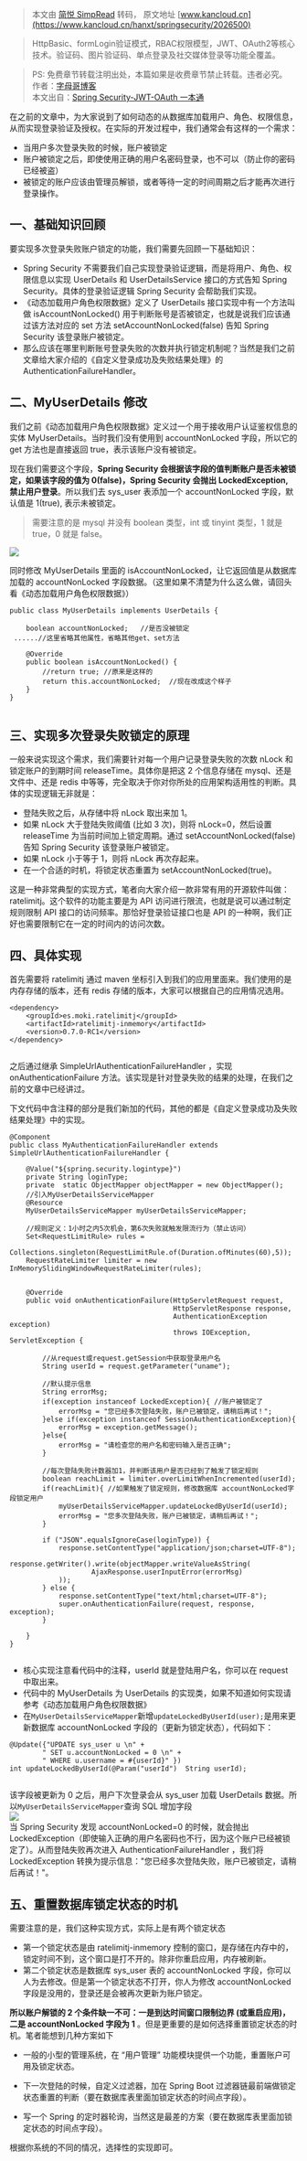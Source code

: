 > 本文由 [简悦 SimpRead](http://ksria.com/simpread/) 转码， 原文地址 [www.kancloud.cn](https://www.kancloud.cn/hanxt/springsecurity/2026500)

> HttpBasic、formLogin验证模式，RBAC权限模型，JWT、OAuth2等核心技术。验证码、图片验证码、单点登录及社交媒体登录等功能全覆盖。

> PS: 免费章节转载注明出处，本篇如果是收费章节禁止转载。违者必究。  
> 作者：[字母哥博客](http://www.zimug.com)  
> 本文出自：[Spring Security-JWT-OAuth 一本通](http://springboot.zimug.com)

在之前的文章中，为大家说到了如何动态的从数据库加载用户、角色、权限信息，从而实现登录验证及授权。在实际的开发过程中，我们通常会有这样的一个需求：

*   当用户多次登录失败的时候，账户被锁定
*   账户被锁定之后，即使使用正确的用户名密码登录，也不可以（防止你的密码已经被盗）
*   被锁定的账户应该由管理员解锁，或者等待一定的时间周期之后才能再次进行登录操作。

一、基础知识回顾
--------

要实现多次登录失败账户锁定的功能，我们需要先回顾一下基础知识：

*   Spring Security 不需要我们自己实现登录验证逻辑，而是将用户、角色、权限信息以实现 UserDetails 和 UserDetailsService 接口的方式告知 Spring Security。具体的登录验证逻辑 Spring Security 会帮助我们实现。
*   《动态加载用户角色权限数据》定义了 UserDetails 接口实现中有一个方法叫做 isAccountNonLocked() 用于判断账号是否被锁定，也就是说我们应该通过该方法对应的 set 方法 setAccountNonLocked(false) 告知 Spring Security 该登录账户被锁定。
*   那么应该在哪里判断账号登录失败的次数并执行锁定机制呢？当然是我们之前文章给大家介绍的《自定义登录成功及失败结果处理》的 AuthenticationFailureHandler。

二、MyUserDetails 修改
------------------

我们之前《动态加载用户角色权限数据》定义过一个用于接收用户认证鉴权信息的实体 MyUserDetails。当时我们没有使用到 accountNonLocked 字段，所以它的 get 方法也是直接返回 true，表示该账户没有被锁定。

现在我们需要这个字段，**Spring Security 会根据该字段的值判断账户是否未被锁定，如果该字段的值为 0(false)，Spring Security 会抛出 LockedException, 禁止用户登录**。所以我们去 sys_user 表添加一个 accountNonLocked 字段，默认值是 1(true), 表示未被锁定。

> 需要注意的是 mysql 并没有 boolean 类型，int 或 tinyint 类型，1 就是 true，0 就是 false。

![](https://img.kancloud.cn/3c/e0/3ce02a0d42e78c4f5a55183ef397d484_657x202.png)

同时修改 MyUserDetails 里面的 isAccountNonLocked，让它返回值是从数据库加载的 accountNonLocked 字段数据。（这里如果不清楚为什么这么做，请回头看《动态加载用户角色权限数据》）

```
public class MyUserDetails implements UserDetails {

    boolean accountNonLocked;   //是否没被锁定
 ......//这里省略其他属性，省略其他get、set方法

    @Override
    public boolean isAccountNonLocked() {
        //return true; //原来是这样的
        return this.accountNonLocked;  //现在改成这个样子
    }
}


```

三、实现多次登录失败锁定的原理
---------------

一般来说实现这个需求，我们需要针对每一个用户记录登录失败的次数 nLock 和锁定账户的到期时间 releaseTime。具体你是把这 2 个信息存储在 mysql、还是文件中、还是 redis 中等等，完全取决于你对你所处的应用架构适用性的判断。具体的实现逻辑无非就是：

*   登陆失败之后，从存储中将 nLock 取出来加 1。
*   如果 nLock 大于登陆失败阈值 (比如 3 次)，则将 nLock=0，然后设置 releaseTime 为当前时间加上锁定周期。通过 setAccountNonLocked(false) 告知 Spring Security 该登录账户被锁定。
*   如果 nLock 小于等于 1，则将 nLock 再次存起来。
*   在一个合适的时机，将锁定状态重置为 setAccountNonLocked(true)。

这是一种非常典型的实现方式，笔者向大家介绍一款非常有用的开源软件叫做：ratelimitj。这个软件的功能主要是为 API 访问进行限流，也就是说可以通过制定规则限制 API 接口的访问频率。那恰好登录验证接口也是 API 的一种啊，我们正好也需要限制它在一定的时间内的访问次数。

四、具体实现
------

首先需要将 ratelimitj 通过 maven 坐标引入到我们的应用里面来。我们使用的是内存存储的版本，还有 redis 存储的版本，大家可以根据自己的应用情况选用。

```
<dependency>
    <groupId>es.moki.ratelimitj</groupId>
    <artifactId>ratelimitj-inmemory</artifactId>
    <version>0.7.0-RC1</version>
</dependency>


```

之后通过继承 SimpleUrlAuthenticationFailureHandler ，实现 onAuthenticationFailure 方法。该实现是针对登录失败的结果的处理，在我们之前的文章中已经讲过。

下文代码中含注释的部分是我们新加的代码，其他的都是《自定义登录成功及失败结果处理》中的实现。

```
@Component
public class MyAuthenticationFailureHandler extends SimpleUrlAuthenticationFailureHandler {

    @Value("${spring.security.logintype}")
    private String loginType;
    private  static ObjectMapper objectMapper = new ObjectMapper();
    //引入MyUserDetailsServiceMapper
    @Resource
    MyUserDetailsServiceMapper myUserDetailsServiceMapper;

    //规则定义：1小时之内5次机会，第6次失败就触发限流行为（禁止访问）
    Set<RequestLimitRule> rules =
            Collections.singleton(RequestLimitRule.of(Duration.ofMinutes(60),5));
    RequestRateLimiter limiter = new InMemorySlidingWindowRequestRateLimiter(rules);


    @Override
    public void onAuthenticationFailure(HttpServletRequest request,
                                        HttpServletResponse response,
                                        AuthenticationException exception)
                                        throws IOException, ServletException {

        //从request或request.getSession中获取登录用户名
        String userId = request.getParameter("uname");

        //默认提示信息
        String errorMsg;
        if(exception instanceof LockedException){ //账户被锁定了
            errorMsg = "您已经多次登陆失败，账户已被锁定，请稍后再试！";
        }else if(exception instanceof SessionAuthenticationException){
            errorMsg = exception.getMessage();
        }else{
            errorMsg = "请检查您的用户名和密码输入是否正确";
        }

        //每次登陆失败计数器加1，并判断该用户是否已经到了触发了锁定规则
        boolean reachLimit = limiter.overLimitWhenIncremented(userId);
        if(reachLimit){ //如果触发了锁定规则，修改数据库 accountNonLocked字段锁定用户
            myUserDetailsServiceMapper.updateLockedByUserId(userId);
            errorMsg = "您多次登陆失败，账户已被锁定，请稍后再试！";
        }

        if ("JSON".equalsIgnoreCase(loginType)) {
            response.setContentType("application/json;charset=UTF-8");
            response.getWriter().write(objectMapper.writeValueAsString(
                    AjaxResponse.userInputError(errorMsg)
            ));
        } else {
            response.setContentType("text/html;charset=UTF-8");
            super.onAuthenticationFailure(request, response, exception);
        }

    }
}


```

*   核心实现注意看代码中的注释，userId 就是登陆用户名，你可以在 request 中取出来。
*   代码中的 MyUserDetails 为 UserDetails 的实现类，如果不知道如何实现请参考《动态加载用户角色权限数据》
*   在`MyUserDetailsServiceMapper`新增`updateLockedByUserId(user);`是用来更新数据库 accountNonLocked 字段的（更新为锁定状态），代码如下：

```
@Update({"UPDATE sys_user u \n" +
        " SET u.accountNonLocked = 0 \n" +
        " WHERE u.username = #{userId}" })
int updateLockedByUserId(@Param("userId")  String userId);


```

该字段被更新为 0 之后，用户下次登录会从 sys_user 加载 UserDetails 数据。所以`MyUserDetailsServiceMapper`查询 SQL 增加字段  
![](https://img.kancloud.cn/7d/d9/7dd91c725926c72445572b845ae43645_989x181.png)  
当 Spring Security 发现 accountNonLocked=0 的时候，就会抛出 LockedException（即使输入正确的用户名密码也不行，因为这个账户已经被锁定了）。从而登陆失败再次进入 AuthenticationFailureHandler ，我们将 LockedException 转换为提示信息："您已经多次登陆失败，账户已被锁定，请稍后再试！"。

五、重置数据库锁定状态的时机
--------------

需要注意的是，我们这种实现方式，实际上是有两个锁定状态

*   第一个锁定状态是由 ratelimitj-inmemory 控制的窗口，是存储在内存中的，锁定时间不到，这个窗口是打不开的。除非你重启应用，内存被刷新。
*   第二个锁定状态是数据库 sys_user 表的 accountNonLocked 字段，你可以人为去修改。但是第一个锁定状态不打开，你人为修改 accountNonLocked 字段是没用的，登录还是会被再次更新为账户锁定。

**所以账户解锁的 2 个条件缺一不可：一是到达时间窗口限制边界 (或重启应用)，二是 accountNonLocked 字段为 1** 。但是更重要的是如何选择重置锁定状态的时机。笔者能想到几种方案如下

*   一般的小型的管理系统，在 “用户管理” 功能模块提供一个功能，重置账户可用及锁定状态。
    
*   下一次登陆的时候，自定义过滤器，加在 Spring Boot 过滤器链最前端做锁定状态重置的判断（要在数据库表里面加锁定状态的时间点字段）。
    
*   写一个 Spring 的定时器轮询，当然这是最差的方案（要在数据库表里面加锁定状态的时间点字段）。
    

根据你系统的不同的情况，选择性的实现即可。